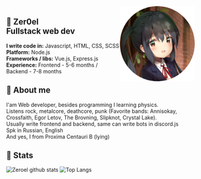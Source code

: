 <img src="Files/Avatar.png" align="right" width="200" height="200" />

## 🐧 Zer0el <br> Fullstack web dev
**I write code in:** Javascript, HTML, CSS, SCSS <br>
**Platform:** Node.js <br>
**Frameworks / libs:** Vue.js, Express.js <br>
**Experience:** Frontend - 5-6 months / Backend - 7-8 months <br>

## 🐧 About me
I'am Web developer, besides programming I learning physics. <br>
Listens rock, metalcore, deathcore, punk (Favorite bands: Annisokay, Crossfaith, Egor Letov, The Brovning, Slipknot, Crystal Lake). <br>
Usually write frontend and backend, same can write bots in discord.js <br>
Spk in Russian, English <br>
And yes, I from Proxima Centauri B (lying)

## 🐧 Stats

![Zeroel github stats](https://github-readme-stats.vercel.app/api?username=Zer0el&show_icons=true&theme=nightowl&bg_color=45,0f0c29,302b63,24243e)
![Top Langs](https://github-readme-stats.vercel.app/api/top-langs/?username=Zer0el&hide=html&theme=nightowl&bg_color=45,0f0c29,302b63,24243e)
<br>

